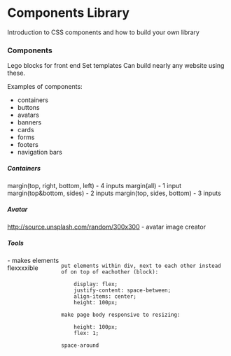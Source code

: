 # Components Library

Introduction to CSS components and how to build your own library

### Components

Lego blocks for front end
Set templates
Can build nearly any website using these.

Examples of components:
- containers
- buttons
- avatars
- banners
- cards
- forms
- footers
- navigation bars

##### Containers
margin(top, right, bottom, left) - 4 inputs
margin(all) - 1 input
margin(top&bottom, sides) - 2 inputs
margin(top, sides, bottom) - 3 inputs

##### Avatar

http://source.unsplash.com/random/300x300 - avatar image creator

##### Tools
<div style="display: flex;"> - makes elements flexxxxible

	put elements within div, next to each other instead of on top of eachother (block):

		display: flex;
		justify-content: space-between;
		align-items: center;
		height: 100px;

	make page body responsive to resizing:

		height: 100px;
		flex: 1;

	space-around 
